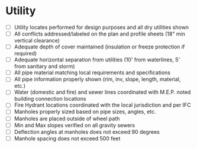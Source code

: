 # Utility

- [ ] Utility locates performed for design purposes and all dry utilities shown
- [ ] All conflicts addressed/labeled on the plan and profile sheets (18" min vertical clearance)
- [ ] Adequate depth of cover maintained (insulation or freeze protection if required)
- [ ] Adequate horizontal separation from utilities (10' from waterlines, 5' from sanitary and storm)
- [ ] All pipe material matching local requirements and specifications
- [ ] All pipe information properly shown (rim, inv, slope, length, material, etc.)
- [ ] Water (domestic and fire) and sewer lines coordinated with M.E.P. noted building connection locations
- [ ] Fire Hydrant locations coordinated with the local jurisdiction and per IFC
- [ ] Manholes properly sized based on pipe sizes, angles, etc.
- [ ] Manholes are placed outside of wheel path
- [ ] Min and Max slopes verified on all gravity sewers
- [ ] Deflection angles at manholes does not exceed 90 degrees
- [ ] Manhole spacing does not exceed 500 feet